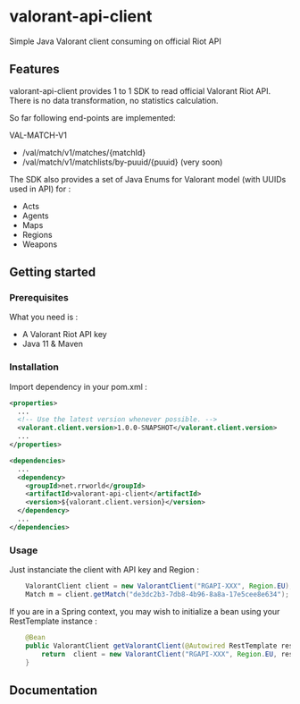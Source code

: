 # valorant-api-client
Simple Java Valorant client consuming on official Riot API

## Features
valorant-api-client provides 1 to 1 SDK to read official Valorant Riot API. There is no data transformation, no statistics calculation. 

So far following end-points are implemented:

VAL-MATCH-V1

- /val/match/v1/matches/{matchId}
- /val/match/v1/matchlists/by-puuid/{puuid} (very soon)

The SDK also provides a set of Java Enums for Valorant model (with UUIDs used in API) for :
- Acts
- Agents
- Maps
- Regions
- Weapons


## Getting started

### Prerequisites
What you need is :
- A Valorant Riot API key
- Java 11 & Maven

### Installation
Import dependency in your pom.xml :

```xml
<properties>
  ...
  <!-- Use the latest version whenever possible. -->
  <valorant.client.version>1.0.0-SNAPSHOT</valorant.client.version>
  ...
</properties>

<dependencies>
  ...
  <dependency>
	<groupId>net.rrworld</groupId>
	<artifactId>valorant-api-client</artifactId>
    <version>${valorant.client.version}</version>
  </dependency>
  ...
</dependencies>
```

### Usage
Just instanciate the client with API key and Region :

```java
	ValorantClient client = new ValorantClient("RGAPI-XXX", Region.EU);
	Match m = client.getMatch("de3dc2b3-7db8-4b96-8a8a-17e5cee8e634");
```

If you are in a Spring context, you may wish to initialize a bean using your RestTemplate instance :

```java
	@Bean
	public ValorantClient getValorantClient(@Autowired RestTemplate restClient) {
		return  client = new ValorantClient("RGAPI-XXX", Region.EU, restClient);
	}
```


## Documentation
